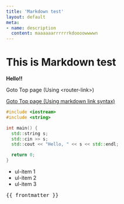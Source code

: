 ```yaml
---
title: 'Markdown test'
layout: default
meta:
- name: description
  content: maaaaaarrrrrrkdoooowwwwn
---
```


# This is Markdown test

**Hello!!**

<router-link to="/">Goto Top page (Using &lt;router-link&gt;)</router-link>

[Goto Top page (Using markdown link syntax)](/)

```cpp
#include <iostream>
#include <string>

int main() {
  std::string s;
  std::cin >> s;
  std::cout << "Hello, " << s << std::endl;

  return 0;
}
```

- ul-item 1
- ul-item 2
- ul-item 3

<pre>
{{ frontmatter }}
</pre>
